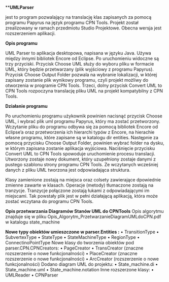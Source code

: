 **﻿**UMLParser**

jest to program pozwalający na translację klas zapisanych za pomocą programu Papyrus na język programu CPN Tools. Projekt został zrealizowany w ramach przedmiotu Studio Projektowe. Obecna wersja jest rozszerzeniem aplikacji.

**Opis programu**

UML Parser to aplikacja desktopowa, napisana w języku Java. Używa między innymi bibliotek Encore od Eclipse. Po uruchomieniu widoczne są trzy przyciski. Przycisk Choose UML służy do wyboru pliku w formacie UML, który będzie przetwarzany (plik wyjściowy z programu Papyrus). Przycisk Choose Output Folder pozwala na wybranie lokalizacji, w której zapisany zostanie plik wynikowy programu, czyli projekt możliwy do otworzenia w programie CPN Tools. Trzeci, dolny przycisk Convert UML to CPN Tools rozpoczyna translację pliku UML na projekt kompatybilny z CPN Tools. 

**Działanie programu**

Po uruchomieniu programu użykownik powinien nacisnąć przycisk Choose UML, i wybrać plik uml programu Papyrus, który ma zostać przetworzony. Wczytanie pliku do programu odbywa się za pomocą bibliotek Encore od Eclipse’a oraz przetworzenia ich hierarchi typów z Encore, na hierachie własne programu, które zapisane są w katalogu dir entities. Następnie za pomocą przycisku Choose Output Folder, powinien wybrać folder na dysku, w którym zapisana zostanie aplikacja wyjściowa. Naciśnięcie przycisku Convert UML to CPN Tools spowoduje uruchomienie procesu translacji. Utworzony zostaje nowy dokument, który uzupełniony zostaje danymi z pustego szablonu strony programu CPN Tools. Ze wczytanych wcześniej danych z pliku UML tworzona jest odpowiadająca struktura. 

Klasy zamienione zostają na miejsca oraz colsety zawierające dpowiednie zmienne zawarte w klasach. Operacje (metody) tłumaczone zostają na tranzycje. Tranzycje połączone zostają łukami z odpowiadającymi im miejscami. Tak powstały plik jest w pełni działającą aplikacją, która może zostać wczytana do programu CPN Tools.

**Opis przetwarzania Diagramów Stanów UML do CPNTools**
Opis algorytmu znajduje się w pliku Opis_Algorytm_PrzetwarzanieDiagramUMLdoCPN.pdf w katalogu state_machine


**Nowe typy obiektów umieszczone w parser.Entities :**
•	TransitionType
•	SubvertexType
•	StateType
•	StateMachineType
•	RegionType
•	ConnectinoPointType
Nowe klasy do tworzenia obiektów pod parser.CPN.CPNCreators:
•	PageCreator
•	TransCreator (znaczne rozszerzenie o nowe funkcjonalności)
•	PlaceCreator (znaczne rozszerzenie o nowe funkcjonalności)
•	ArcCreator (rozszerzenie o nowe funkcjonalności)
Dodano diagram UML do projektu:
•	State_machine.di
•	State_machine.uml
•	State_machine.notation
Inne rozszerzone klasy:
•	UMLReader
•	CPNParser
